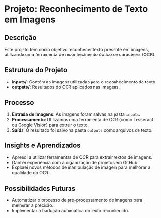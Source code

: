# Projeto: Reconhecimento de Texto em Imagens

## Descrição

Este projeto tem como objetivo reconhecer texto presente em imagens, utilizando uma ferramenta de reconhecimento óptico de caracteres (OCR).

## Estrutura do Projeto

- **inputs/**: Contém as imagens utilizadas para o reconhecimento de texto.
- **outputs/**: Resultados do OCR aplicados nas imagens.

## Processo

1. **Entrada de Imagens**: As imagens foram salvas na pasta `inputs`.
2. **Processamento**: Utilizamos uma ferramenta de OCR (como Tesseract ou Google Vision) para extrair o texto.
3. **Saída**: O resultado foi salvo na pasta `outputs` como arquivos de texto.

## Insights e Aprendizados

- Aprendi a utilizar ferramentas de OCR para extrair textos de imagens.
- Ganhei experiência com a organização de projetos em GitHub.
- Explorei novos métodos de manipulação de imagem para melhorar a qualidade do OCR.

## Possibilidades Futuras

- Automatizar o processo de pré-processamento de imagens para melhorar a precisão.
- Implementar a tradução automática do texto reconhecido.
